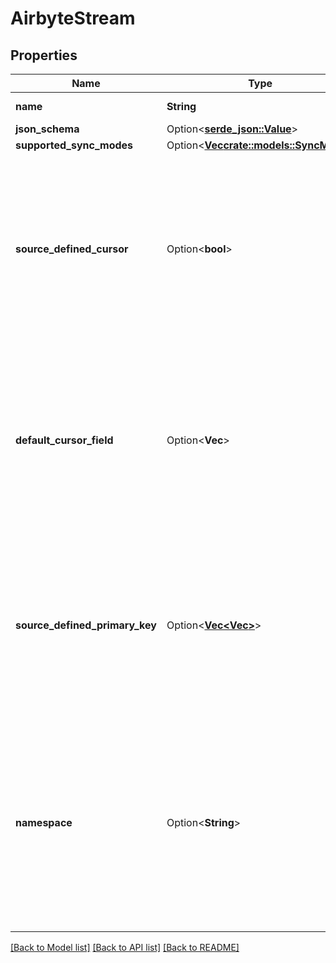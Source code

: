 # AirbyteStream

## Properties

Name | Type | Description | Notes
------------ | ------------- | ------------- | -------------
**name** | **String** | Stream's name. | 
**json_schema** | Option<[**serde_json::Value**](.md)> |  | [optional]
**supported_sync_modes** | Option<[**Vec<crate::models::SyncMode>**](SyncMode.md)> |  | [optional]
**source_defined_cursor** | Option<**bool**> | If the source defines the cursor field, then any other cursor field inputs will be ignored. If it does not, either the user_provided one is used, or the default one is used as a backup. | [optional]
**default_cursor_field** | Option<**Vec<String>**> | Path to the field that will be used to determine if a record is new or modified since the last sync. If not provided by the source, the end user will have to specify the comparable themselves. | [optional]
**source_defined_primary_key** | Option<[**Vec<Vec<String>>**](array.md)> | If the source defines the primary key, paths to the fields that will be used as a primary key. If not provided by the source, the end user will have to specify the primary key themselves. | [optional]
**namespace** | Option<**String**> | Optional Source-defined namespace. Airbyte streams from the same sources should have the same namespace. Currently only used by JDBC destinations to determine what schema to write to. | [optional]

[[Back to Model list]](../README.md#documentation-for-models) [[Back to API list]](../README.md#documentation-for-api-endpoints) [[Back to README]](../README.md)


